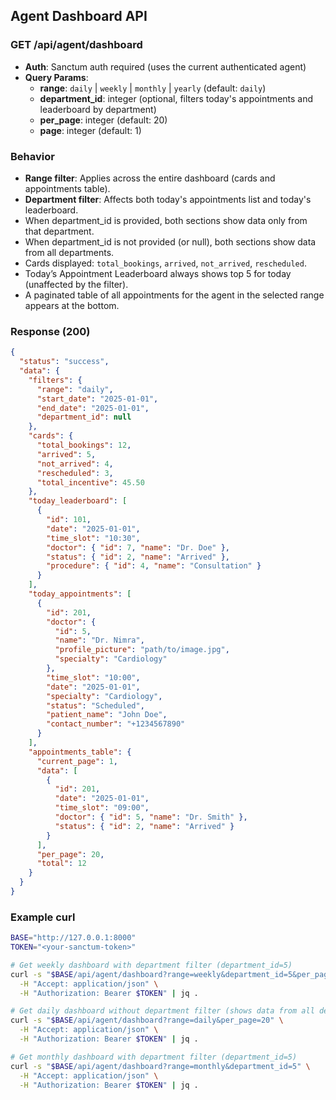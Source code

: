 ## Agent Dashboard API

### GET /api/agent/dashboard

- **Auth**: Sanctum auth required (uses the current authenticated agent)
- **Query Params**:
  - **range**: `daily` | `weekly` | `monthly` | `yearly` (default: `daily`)
  - **department_id**: integer (optional, filters today's appointments and leaderboard by department)
  - **per_page**: integer (default: 20)
  - **page**: integer (default: 1)

### Behavior
- **Range filter**: Applies across the entire dashboard (cards and appointments table).
- **Department filter**: Affects both today's appointments list and today's leaderboard.
- When department_id is provided, both sections show data only from that department.
- When department_id is not provided (or null), both sections show data from all departments.
- Cards displayed: `total_bookings`, `arrived`, `not_arrived`, `rescheduled`.
- Today’s Appointment Leaderboard always shows top 5 for today (unaffected by the filter).
- A paginated table of all appointments for the agent in the selected range appears at the bottom.

### Response (200)
```json
{
  "status": "success",
  "data": {
    "filters": {
      "range": "daily",
      "start_date": "2025-01-01",
      "end_date": "2025-01-01",
      "department_id": null
    },
    "cards": {
      "total_bookings": 12,
      "arrived": 5,
      "not_arrived": 4,
      "rescheduled": 3,
      "total_incentive": 45.50
    },
    "today_leaderboard": [
      {
        "id": 101,
        "date": "2025-01-01",
        "time_slot": "10:30",
        "doctor": { "id": 7, "name": "Dr. Doe" },
        "status": { "id": 2, "name": "Arrived" },
        "procedure": { "id": 4, "name": "Consultation" }
      }
    ],
    "today_appointments": [
      {
        "id": 201,
        "doctor": {
          "id": 5,
          "name": "Dr. Nimra",
          "profile_picture": "path/to/image.jpg",
          "specialty": "Cardiology"
        },
        "time_slot": "10:00",
        "date": "2025-01-01",
        "specialty": "Cardiology",
        "status": "Scheduled",
        "patient_name": "John Doe",
        "contact_number": "+1234567890"
      }
    ],
    "appointments_table": {
      "current_page": 1,
      "data": [
        {
          "id": 201,
          "date": "2025-01-01",
          "time_slot": "09:00",
          "doctor": { "id": 5, "name": "Dr. Smith" },
          "status": { "id": 2, "name": "Arrived" }
        }
      ],
      "per_page": 20,
      "total": 12
    }
  }
}
```

### Example curl
```bash
BASE="http://127.0.0.1:8000"
TOKEN="<your-sanctum-token>"

# Get weekly dashboard with department filter (department_id=5)
curl -s "$BASE/api/agent/dashboard?range=weekly&department_id=5&per_page=20" \
  -H "Accept: application/json" \
  -H "Authorization: Bearer $TOKEN" | jq .

# Get daily dashboard without department filter (shows data from all departments)
curl -s "$BASE/api/agent/dashboard?range=daily&per_page=20" \
  -H "Accept: application/json" \
  -H "Authorization: Bearer $TOKEN" | jq .

# Get monthly dashboard with department filter (department_id=5)
curl -s "$BASE/api/agent/dashboard?range=monthly&department_id=5" \
  -H "Accept: application/json" \
  -H "Authorization: Bearer $TOKEN" | jq .
```


